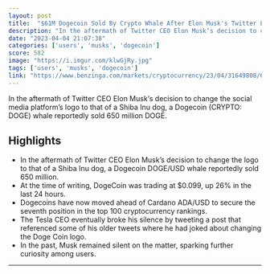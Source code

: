 ```yaml
---
layout: post
title:  "$61M Dogecoin Sold By Crypto Whale After Elon Musk's Twitter Logo Tweak"
description: "In the aftermath of Twitter CEO Elon Musk‘s decision to change the social media platform’s logo to that of a Shiba Inu dog, a Dogecoin (CRYPTO: DOGE) whale reportedly sold 650 million DOGE."
date: "2023-04-04 21:07:38"
categories: ['users', 'musks', 'dogecoin']
score: 582
image: "https://i.imgur.com/klwGjRy.jpg"
tags: ['users', 'musks', 'dogecoin']
link: "https://www.benzinga.com/markets/cryptocurrency/23/04/31649808/61m-dogecoin-sold-by-crypto-whale-after-elon-musks-twitter-logo-tweak"
---
```


In the aftermath of Twitter CEO Elon Musk‘s decision to change the social media platform’s logo to that of a Shiba Inu dog, a Dogecoin (CRYPTO: DOGE) whale reportedly sold 650 million DOGE.

## Highlights

- In the aftermath of Twitter CEO Elon Musk’s decision to change the logo to that of a Shiba Inu dog, a Dogecoin DOGE/USD whale reportedly sold 650 million.
- At the time of writing, DogeCoin was trading at $0.099, up 26% in the last 24 hours.
- Dogecoins have now moved ahead of Cardano ADA/USD to secure the seventh position in the top 100 cryptocurrency rankings.
- The Tesla CEO eventually broke his silence by tweeting a post that referenced some of his older tweets where he had joked about changing the Doge Coin logo.
- In the past, Musk remained silent on the matter, sparking further curiosity among users.

---
